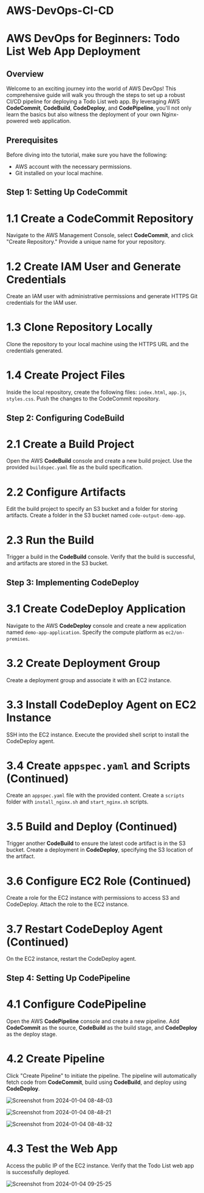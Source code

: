 # AWS-DevOps-CI-CD

# AWS DevOps for Beginners: Todo List Web App Deployment

## Overview

Welcome to an exciting journey into the world of AWS DevOps! This comprehensive guide will walk you through the steps to set up a robust CI/CD pipeline for deploying a Todo List web app. By leveraging AWS **CodeCommit**, **CodeBuild**, **CodeDeploy**, and **CodePipeline**, you'll not only learn the basics but also witness the deployment of your own Nginx-powered web application.

## Prerequisites

Before diving into the tutorial, make sure you have the following:

- AWS account with the necessary permissions.
- Git installed on your local machine.

## Step 1: Setting Up CodeCommit

# 1.1 Create a CodeCommit Repository

Navigate to the AWS Management Console, select **CodeCommit**, and click "Create Repository." Provide a unique name for your repository.

# 1.2 Create IAM User and Generate Credentials

Create an IAM user with administrative permissions and generate HTTPS Git credentials for the IAM user.

# 1.3 Clone Repository Locally

Clone the repository to your local machine using the HTTPS URL and the credentials generated.

# 1.4 Create Project Files

Inside the local repository, create the following files: `index.html`, `app.js`, `styles.css`. Push the changes to the CodeCommit repository.

## Step 2: Configuring CodeBuild

# 2.1 Create a Build Project

Open the AWS **CodeBuild** console and create a new build project. Use the provided `buildspec.yaml` file as the build specification.

# 2.2 Configure Artifacts

Edit the build project to specify an S3 bucket and a folder for storing artifacts. Create a folder in the S3 bucket named `code-output-demo-app`.

# 2.3 Run the Build

Trigger a build in the **CodeBuild** console. Verify that the build is successful, and artifacts are stored in the S3 bucket.

## Step 3: Implementing CodeDeploy

# 3.1 Create CodeDeploy Application

Navigate to the AWS **CodeDeploy** console and create a new application named `demo-app-application`. Specify the compute platform as `ec2/on-premises`.

# 3.2 Create Deployment Group

Create a deployment group and associate it with an EC2 instance.

# 3.3 Install CodeDeploy Agent on EC2 Instance

SSH into the EC2 instance. Execute the provided shell script to install the CodeDeploy agent.

# 3.4 Create `appspec.yaml` and Scripts (Continued)

Create an `appspec.yaml` file with the provided content. Create a `scripts` folder with `install_nginx.sh` and `start_nginx.sh` scripts.

# 3.5 Build and Deploy (Continued)

Trigger another **CodeBuild** to ensure the latest code artifact is in the S3 bucket. Create a deployment in **CodeDeploy**, specifying the S3 location of the artifact.

# 3.6 Configure EC2 Role (Continued)

Create a role for the EC2 instance with permissions to access S3 and CodeDeploy. Attach the role to the EC2 instance.

# 3.7 Restart CodeDeploy Agent (Continued)

On the EC2 instance, restart the CodeDeploy agent.

## Step 4: Setting Up CodePipeline

# 4.1 Configure CodePipeline

Open the AWS **CodePipeline** console and create a new pipeline. Add **CodeCommit** as the source, **CodeBuild** as the build stage, and **CodeDeploy** as the deploy stage.

# 4.2 Create Pipeline

Click "Create Pipeline" to initiate the pipeline. The pipeline will automatically fetch code from **CodeCommit**, build using **CodeBuild**, and deploy using **CodeDeploy**.

![Screenshot from 2024-01-04 08-48-03](https://github.com/Kritika257/AWS-DevOps-CI-CD/assets/85506435/f7ee84ba-3dc5-4d74-aec0-77925eec1827)

![Screenshot from 2024-01-04 08-48-21](https://github.com/Kritika257/AWS-DevOps-CI-CD/assets/85506435/1937e703-472a-401a-b06e-773788e97045)

![Screenshot from 2024-01-04 08-48-32](https://github.com/Kritika257/AWS-DevOps-CI-CD/assets/85506435/584f6fd1-1f6c-4693-ba0f-b34869d96ebd)

# 4.3 Test the Web App

Access the public IP of the EC2 instance. Verify that the Todo List web app is successfully deployed.

![Screenshot from 2024-01-04 09-25-25](https://github.com/Kritika257/AWS-DevOps-CI-CD/assets/85506435/e13d12f4-6366-48fa-b56b-6acb1a931c6a)
